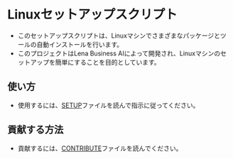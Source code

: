 # Linuxセットアップスクリプト

- このセットアップスクリプトは、Linuxマシンでさまざまなパッケージとツールの自動インストールを行います。
- このプロジェクトはLena Business AIによって開発され、Linuxマシンのセットアップを簡単にすることを目的としています。

## 使い方
- 使用するには、[SETUP](SETUP.md)ファイルを読んで指示に従ってください。

## 貢献する方法
- 貢献するには、[CONTRIBUTE](CONTRIBUTE.md)ファイルを読んでください。
